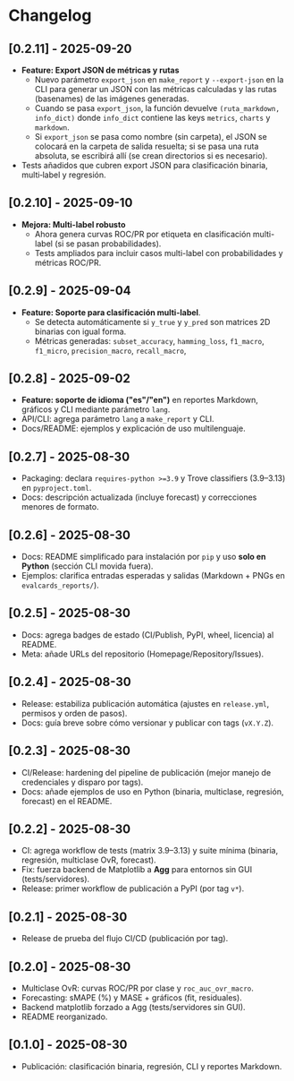 # Changelog

## [0.2.11] - 2025-09-20
- **Feature: Export JSON de métricas y rutas**  
  - Nuevo parámetro `export_json` en `make_report` y `--export-json` en la CLI para generar un JSON con las métricas calculadas y las rutas (basenames) de las imágenes generadas.
  - Cuando se pasa `export_json`, la función devuelve `(ruta_markdown, info_dict)` donde `info_dict` contiene las keys `metrics`, `charts` y `markdown`.
  - Si `export_json` se pasa como nombre (sin carpeta), el JSON se colocará en la carpeta de salida resuelta; si se pasa una ruta absoluta, se escribirá allí (se crean directorios si es necesario).
- Tests añadidos que cubren export JSON para clasificación binaria, multi‑label y regresión.

## [0.2.10] - 2025-09-10
- **Mejora: Multi-label robusto**  
  - Ahora genera curvas ROC/PR por etiqueta en clasificación multi-label (si se pasan probabilidades).
  - Tests ampliados para incluir casos multi-label con probabilidades y métricas ROC/PR.

## [0.2.9] - 2025-09-04
- **Feature: Soporte para clasificación multi-label**.  
  - Se detecta automáticamente si `y_true` y `y_pred` son matrices 2D binarias con igual forma.
  - Métricas generadas: `subset_accuracy`, `hamming_loss`, `f1_macro`, `f1_micro`, `precision_macro`, `recall_macro`, 

## [0.2.8] - 2025-09-02
- **Feature: soporte de idioma ("es"/"en")** en reportes Markdown, gráficos y CLI mediante parámetro `lang`.
- API/CLI: agrega parámetro `lang` a `make_report` y CLI.
- Docs/README: ejemplos y explicación de uso multilenguaje.

## [0.2.7] - 2025-08-30
- Packaging: declara `requires-python >=3.9` y Trove classifiers (3.9–3.13) en `pyproject.toml`.
- Docs: descripción actualizada (incluye forecast) y correcciones menores de formato.

## [0.2.6] - 2025-08-30
- Docs: README simplificado para instalación por `pip` y uso **solo en Python** (sección CLI movida fuera).
- Ejemplos: clarifica entradas esperadas y salidas (Markdown + PNGs en `evalcards_reports/`).

## [0.2.5] - 2025-08-30
- Docs: agrega badges de estado (CI/Publish, PyPI, wheel, licencia) al README.
- Meta: añade URLs del repositorio (Homepage/Repository/Issues).

## [0.2.4] - 2025-08-30
- Release: estabiliza publicación automática (ajustes en `release.yml`, permisos y orden de pasos).
- Docs: guía breve sobre cómo versionar y publicar con tags (`vX.Y.Z`).

## [0.2.3] - 2025-08-30
- CI/Release: hardening del pipeline de publicación (mejor manejo de credenciales y disparo por tags).
- Docs: añade ejemplos de uso en Python (binaria, multiclase, regresión, forecast) en el README.

## [0.2.2] - 2025-08-30
- CI: agrega workflow de tests (matrix 3.9–3.13) y suite mínima (binaria, regresión, multiclase OvR, forecast).
- Fix: fuerza backend de Matplotlib a **Agg** para entornos sin GUI (tests/servidores).
- Release: primer workflow de publicación a PyPI (por tag `v*`).

## [0.2.1] - 2025-08-30
- Release de prueba del flujo CI/CD (publicación por tag).

## [0.2.0] - 2025-08-30
- Multiclase OvR: curvas ROC/PR por clase y `roc_auc_ovr_macro`.
- Forecasting: sMAPE (%) y MASE + gráficos (fit, residuales).
- Backend matplotlib forzado a Agg (tests/servidores sin GUI).
- README reorganizado.

## [0.1.0] - 2025-08-30
- Publicación: clasificación binaria, regresión, CLI y reportes Markdown.
